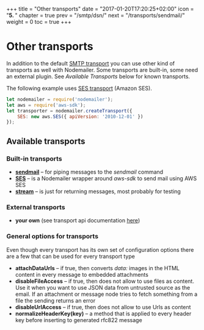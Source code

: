 +++
title = "Other transports"
date = "2017-01-20T17:20:25+02:00"
icon = "<b>5. </b>"
chapter = true
prev = "/smtp/dsn/"
next = "/transports/sendmail/"
weight = 0
toc = true
+++

# Other transports

In addition to the default [SMTP transport](/smtp/) you can use other kind of transports as well with Nodemailer. Some transports are built-in, some need an external plugin. See _Available Transports_ below for known transports.

The following example uses [SES transport](/transports/ses/) (Amazon SES).

```javascript
let nodemailer = require('nodemailer');
let aws = require('aws-sdk');
let transporter = nodemailer.createTransport({
    SES: new aws.SES({ apiVersion: '2010-12-01' })
});
```

## Available transports

### Built-in transports

* **[sendmail](/transports/sendmail/)** – for piping messages to the _sendmail_ command
* **[SES](/transports/ses/)** – is a Nodemailer wrapper around _aws-sdk_ to send mail using AWS SES
* **[stream](/transports/stream/)** – is just for returning messages, most probably for testing

### External transports

* **your own** (see transport api documentation [here](/plugins/create/#transports))

### General options for transports

Even though every transport has its own set of configuration options there are a few that can be used for every transport type

* **attachDataUrls** – if true, then converts _data:_ images in the HTML content in every message to embedded attachments
* **disableFileAccess** – if true, then does not allow to use files as content. Use it when you want to use JSON data from untrusted source as the email. If an attachment or message node tries to fetch something from a file the sending returns an error
* **disableUrlAccess** – if true, then does not allow to use Urls as content
* **normalizeHeaderKey(key)** – a method that is applied to every header key before inserting to generated rfc822 message
